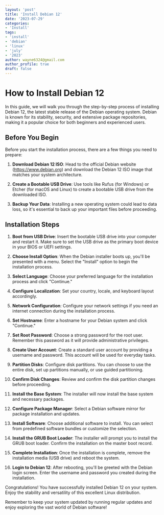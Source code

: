 ```yaml
---
layout: 'post'
title: 'Install Debian 12'
date: '2023-07-29'
categories:
- 'Install'
tags:
- 'install'
- 'debian'
- 'linux'
- 'july'
- '2023'
author: wayne6324@gmail.com
author_profile: true
draft: false
---
```


# How to Install Debian 12

In this guide, we will walk you through the step-by-step process of installing Debian 12, the latest stable release of the Debian operating system. Debian is known for its stability, security, and extensive package repositories, making it a popular choice for both beginners and experienced users.

<!-- more -->

## Before You Begin

Before you start the installation process, there are a few things you need to prepare:

1. **Download Debian 12 ISO**: Head to the official Debian website (https://www.debian.org) and download the Debian 12 ISO image that matches your system architecture.

2. **Create a Bootable USB Drive**: Use tools like Rufus (for Windows) or Etcher (for macOS and Linux) to create a bootable USB drive from the downloaded ISO.

3. **Backup Your Data**: Installing a new operating system could lead to data loss, so it's essential to back up your important files before proceeding.

## Installation Steps

1. **Boot from USB Drive**:
   Insert the bootable USB drive into your computer and restart it. Make sure to set the USB drive as the primary boot device in your BIOS or UEFI settings.

2. **Choose Install Option**:
   When the Debian installer boots up, you'll be presented with a menu. Select the "Install" option to begin the installation process.

3. **Select Language**:
   Choose your preferred language for the installation process and click "Continue."

4. **Configure Localization**:
   Set your country, locale, and keyboard layout accordingly.

5. **Network Configuration**:
   Configure your network settings if you need an internet connection during the installation process.

6. **Set Hostname**:
   Enter a hostname for your Debian system and click "Continue."

7. **Set Root Password**:
   Choose a strong password for the root user. Remember this password as it will provide administrative privileges.

8. **Create User Account**:
   Create a standard user account by providing a username and password. This account will be used for everyday tasks.

9. **Partition Disks**:
   Configure disk partitions. You can choose to use the entire disk, set up partitions manually, or use guided partitioning.

10. **Confirm Disk Changes**:
    Review and confirm the disk partition changes before proceeding.

11. **Install the Base System**:
    The installer will now install the base system and necessary packages.

12. **Configure Package Manager**:
    Select a Debian software mirror for package installation and updates.

13. **Install Software**:
    Choose additional software to install. You can select from predefined software bundles or customize the selection.

14. **Install the GRUB Boot Loader**:
    The installer will prompt you to install the GRUB boot loader. Confirm the installation on the master boot record.

15. **Complete Installation**:
    Once the installation is complete, remove the installation media (USB drive) and reboot the system.

16. **Login to Debian 12**:
    After rebooting, you'll be greeted with the Debian login screen. Enter the username and password you created during the installation.

Congratulations! You have successfully installed Debian 12 on your system. Enjoy the stability and versatility of this excellent Linux distribution.

Remember to keep your system updated by running regular updates and enjoy exploring the vast world of Debian software!